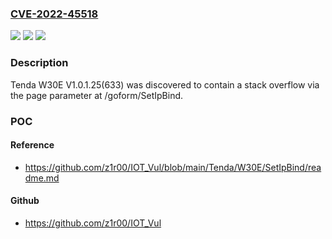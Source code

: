 ### [CVE-2022-45518](https://cve.mitre.org/cgi-bin/cvename.cgi?name=CVE-2022-45518)
![](https://img.shields.io/static/v1?label=Product&message=n%2Fa&color=blue)
![](https://img.shields.io/static/v1?label=Version&message=n%2Fa&color=blue)
![](https://img.shields.io/static/v1?label=Vulnerability&message=n%2Fa&color=brighgreen)

### Description

Tenda W30E V1.0.1.25(633) was discovered to contain a stack overflow via the page parameter at /goform/SetIpBind.

### POC

#### Reference
- https://github.com/z1r00/IOT_Vul/blob/main/Tenda/W30E/SetIpBind/readme.md

#### Github
- https://github.com/z1r00/IOT_Vul

